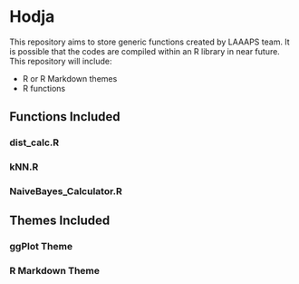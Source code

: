 # Hodja

This repository aims to store generic functions created by LAAAPS team. It is possible that the codes are compiled within an R library in near future. This repository will include:

* R or R Markdown themes
* R functions

## Functions Included

### dist_calc.R
### kNN.R
### NaiveBayes_Calculator.R

## Themes Included

### ggPlot Theme
### R Markdown Theme